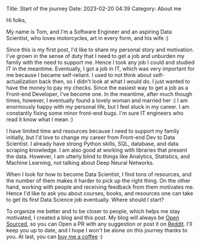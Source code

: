 Title: Start of the journey
Date: 2023-02-20 04:39
Category: About me

Hi folks, 

My name is Tom, and I'm a Software Engineer and an aspiring Data Scientist, who loves motorcycles, art in every form, and his wife :) 

 Since this is my first post, I'd like to share my personal story and motivation. I've grown in the sense of duty that I need to get a job and unburden my family with the need to support me. Hence I took any job I could and studied IT in the meantime. Eventually, I got a job in IT, which was very important for me because I became self-reliant. I used to not think about self-actualization back then, so I didn't look at what I would do. I just wanted to have the money to pay my checks. Since the easiest way to get a job as a Front-end Developer, I've become one. In the meantime, after much though times, however, I eventually found a lovely woman and married her :)
I am enormously happy with my personal life, but I feel stuck in my career. I am constantly fixing some minor front-end bugs. I'm sure IT engineers who read it know what I mean :) 

I have limited time and resources because I need to support my family initially, but I'd love to change my career from Front-end Dev to Data Scientist. I already have strong Python skills, SQL, database, and data scraping knowledge. I am also good at working with libraries that present the data. However, I am utterly blind to things like Analytics, Statistics, and Machine Learning, not talking about Deep Neural Networks. 

When I look for how to become Data Scientist, I find tons of resources, and the number of them makes it harder to pick up the right thing. On the other hand, working with people and receiving feedback from them motivates me. Hence I'd like to ask you about courses, books, and resources one can take to get its first Data Science job eventually. Where should I start? 

To organize me better and to be closer to people, which helps me stay motivated, I created a blog and this post. My blog will always be [Open Sourced](https://github.com/tomwyattart/tomwyattart.github.io), so you can Open a PR with any suggestion or post it on [Reddit](https://www.reddit.com/user/TomWyattArt). I'll keep you up to date, and I hope I won't be alone on this journey thanks to you. At last, you can [buy me a coffee](https://www.buymeacoffee.com/tomwyatt) :)
